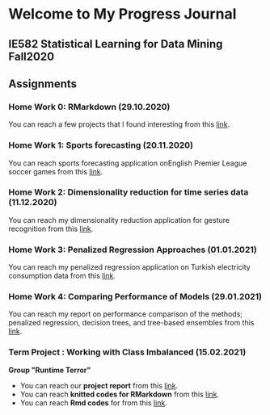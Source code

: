 # **Welcome to My Progress Journal**
## IE582 Statistical Learning for Data Mining Fall2020
## **Assignments**
### **Home Work 0:** RMarkdown (29.10.2020)
You can reach a few projects that I found interesting from this  [link](example_homework_0.html).

### **Home Work 1:** Sports forecasting (20.11.2020)
You can reach sports forecasting application onEnglish Premier League soccer games from this [link](IE582_HW1_son.html).

### **Home Work 2:** Dimensionality reduction for time series data (11.12.2020)
You can reach my dimensionality reduction application for gesture recognition from this [link](PCA_uWaveGestureLibrary_IE582HW2.html).

### **Home Work 3:** Penalized Regression Approaches (01.01.2021)
You can reach my penalized regression application on Turkish electricity consumption data from this [link](IE582_HW3.html).

### **Home Work 4:** Comparing Performance of Models (29.01.2021)
You can reach my report on performance comparison of the methods; penalized regression, decision trees, and tree-based ensembles from this [link](Son_IE582_HW4_ZH.html).

### **Term Project :** Working with Class Imbalanced (15.02.2021)
**Group "Runtime Terror"**
- You can reach our **project report**  from this [link](IE582_ProjectReport.html).
- You can reach **knitted codes for RMarkdown** from this [link](IE582_Project_Rmarkdown.html).
- You can reach **Rmd codes** for from this [link](IE582_Project_Rmarkdown.Rmd).
